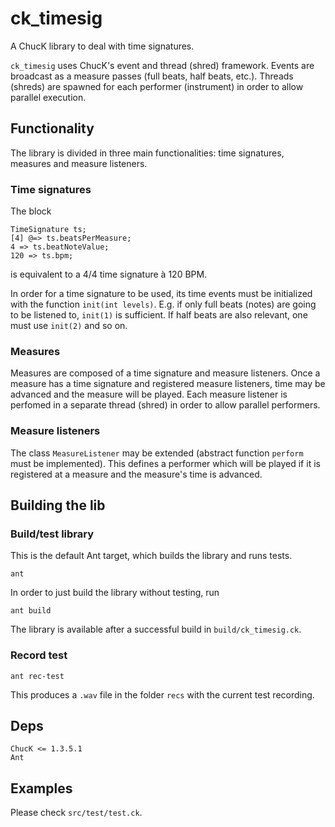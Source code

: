 # ck_timesig
A ChucK library to deal with time signatures.

`ck_timesig` uses ChucK's event and thread (shred) framework.
Events are broadcast as a measure passes (full beats, half beats, etc.).
Threads (shreds) are spawned for each performer (instrument) in order to allow parallel execution.

## Functionality

The library is divided in three main functionalities: time signatures, measures and measure listeners. 

### Time signatures
The block
```
TimeSignature ts;
[4] @=> ts.beatsPerMeasure;
4 => ts.beatNoteValue;
120 => ts.bpm;
```
is equivalent to a 4/4 time signature à 120 BPM.

In order for a time signature to be used, its time events must be initialized with the function `init(int levels)`.
E.g. if only full beats (notes) are going to be listened to, `init(1)` is sufficient. If half beats are also relevant, one must use `init(2)` and so on.

### Measures
Measures are composed of a time signature and measure listeners.
Once a measure has a time signature and registered measure listeners, time may be advanced and the measure will be played.
Each measure listener is perfomed in a separate thread (shred) in order to allow parallel performers.

### Measure listeners
The class `MeasureListener` may be extended (abstract function `perform` must be implemented).
This defines a performer which will be played if it is registered at a measure and the measure's time is advanced.

## Building the lib

### Build/test library
This is the default Ant target, which builds the library and runs tests.
```
ant
```
In order to just build the library without testing, run
```
ant build
```

The library is available after a successful build in `build/ck_timesig.ck`.

### Record test
```
ant rec-test
```
This produces a `.wav` file in the folder `recs` with the current test recording.

## Deps
```
ChucK <= 1.3.5.1
Ant
```

## Examples
Please check `src/test/test.ck`.
